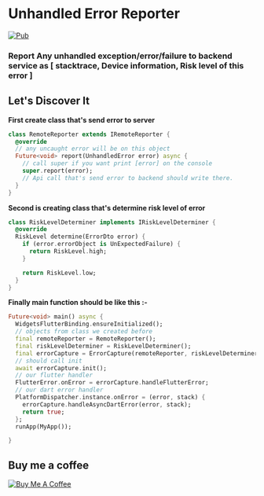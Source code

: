 # Unhandled Error Reporter

[![Pub](https://img.shields.io/pub/v/before_publish_cli.svg)](https://pub.dev/packages/unhandled_error_reporter)

### Report Any unhandled exception/error/failure to backend service as [ stacktrace, Device information, Risk level of this error ]

## Let's Discover It

**First create class that's send error to server**

```dart
class RemoteReporter extends IRemoteReporter {
  @override
  // any uncaught error will be on this object
  Future<void> report(UnhandledError error) async {
    // call super if you want print [error] on the console
    super.report(error);
    // Api call that's send error to backend should write there.
  }
}
```

**Second is creating class that's determine risk level of error**

```dart
class RiskLevelDeterminer implements IRiskLevelDeterminer {
  @override
  RiskLevel determine(ErrorDto error) {
    if (error.errorObject is UnExpectedFailure) {
      return RiskLevel.high;
    }

    return RiskLevel.low;
  }
}
```

**Finally main function should be like this :-**

```dart
Future<void> main() async {
  WidgetsFlutterBinding.ensureInitialized();
  // objects from class we created before
  final remoteReporter = RemoteReporter();
  final riskLevelDeterminer = RiskLevelDeterminer();
  final errorCapture = ErrorCapture(remoteReporter, riskLevelDeterminer);
  // should call init
  await errorCapture.init();
  // our flutter handler 
  FlutterError.onError = errorCapture.handleFlutterError;
  // our dart error handler 
  PlatformDispatcher.instance.onError = (error, stack) {
    errorCapture.handleAsyncDartError(error, stack);
    return true;
  };
  runApp(MyApp());

}
```

## Buy me a coffee

<a href="https://www.buymeacoffee.com/mogaber" target="_blank"><img src="https://www.buymeacoffee.com/assets/img/custom_images/orange_img.png" alt="Buy Me A Coffee" style="height: auto !important;width: auto !important;" ></a>
